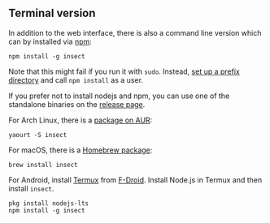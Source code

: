 Terminal version
----------------

In addition to the web interface, there is also a command line version
which can by installed via [npm](https://www.npmjs.com/package/insect):

    npm install -g insect

Note that this might fail if you run it with `sudo`. Instead,
[set up a prefix directory](https://github.com/sindresorhus/guides/blob/master/npm-global-without-sudo.md#install-npm-packages-globally-without-sudo-on-macos-and-linux)
and call `npm install` as a user.

If you prefer not to install nodejs and npm, you can use one of the
standalone binaries on the [release
page](https://github.com/sharkdp/insect/releases).

For Arch Linux, there is a [package on
AUR](https://aur.archlinux.org/packages/insect/):

    yaourt -S insect

For macOS, there is a [Homebrew package](https://formulae.brew.sh/formula/insect):

    brew install insect

For Android, install [Termux](https://termux.com/) from [F-Droid](https://f-droid.org/packages/com.termux/). Install Node.js in Termux and then install `insect`.

    pkg install nodejs-lts
    npm install -g insect
